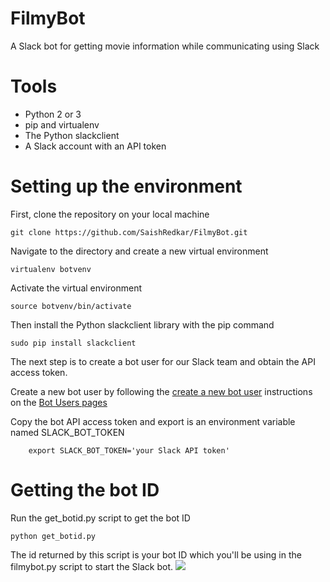 # FilmyBot
A Slack bot for getting movie information while communicating using Slack

# Tools
- Python 2 or 3
- pip and virtualenv
- The Python slackclient 
- A Slack account with an API token

# Setting up the environment
First, clone the repository on your local machine

    git clone https://github.com/SaishRedkar/FilmyBot.git
    
Navigate to the directory and create a new virtual environment
    
    virtualenv botvenv
    
Activate the virtual environment
    
    source botvenv/bin/activate

Then install the Python slackclient library with the pip command
    
    sudo pip install slackclient
    
The next step is to create a bot user for our Slack team and obtain the API access token.

Create a new bot user by following the [create a new bot user](https://my.slack.com/services/new/bot) instructions on the [Bot Users pages](https://api.slack.com/bot-users)

Copy the bot API access token and export is an environment variable named SLACK_BOT_TOKEN

        export SLACK_BOT_TOKEN='your Slack API token'

# Getting the bot ID
Run the get_botid.py script to get the bot ID
    
    python get_botid.py

The id returned by this script is your bot ID which you'll be using in the filmybot.py script to start the Slack bot.
![](https://media.giphy.com/media/ATHbDClEEA1m8/giphy.gif)


